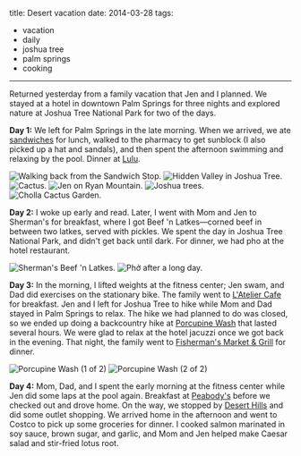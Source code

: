 title: Desert vacation
date: 2014-03-28
tags:
- vacation
- daily
- joshua tree
- palm springs
- cooking
---

Returned yesterday from a family vacation that Jen and I planned. We stayed at a hotel in downtown Palm Springs for three nights and explored nature at Joshua Tree National Park for two of the days.

**Day 1:** We left for Palm Springs in the late morning. When we arrived, we ate [sandwiches](http://sandwichspotpalmsprings.com/) for lunch, walked to the pharmacy to get sunblock (I also picked up a hat and sandals), and then spent the afternoon swimming and relaxing by the pool. Dinner at [Lulu](https://www.lulupalmsprings.com/).

![Walking back from the Sandwich Stop.](https://dl.dropbox.com/u/4291520/journal-images/palm-joshua-1.jpg)
![Hidden Valley in Joshua Tree.](https://dl.dropbox.com/u/4291520/journal-images/palm-joshua-3.jpg)
![Cactus.](https://dl.dropbox.com/u/4291520/journal-images/palm-joshua-4.jpg)
![Jen on Ryan Mountain.](https://dl.dropbox.com/u/4291520/journal-images/palm-joshua-5.jpg)
![Joshua trees.](https://dl.dropbox.com/u/4291520/journal-images/palm-joshua-6.jpg)
![Cholla Cactus Garden.](https://dl.dropbox.com/u/4291520/journal-images/palm-joshua-7.jpg)

**Day 2:** I woke up early and read. Later, I went with Mom and Jen to Sherman's for breakfast, where I got Beef 'n Latkes—corned beef in between two latkes, served with pickles. We spent the day in Joshua Tree National Park, and didn't get back until dark. For dinner, we had pho at the hotel restaurant.

![Sherman's Beef 'n Latkes.](https://dl.dropbox.com/u/4291520/journal-images/palm-joshua-2.jpg)
![Phở after a long day.](https://dl.dropbox.com/u/4291520/journal-images/palm-joshua-8.jpg)

**Day 3:** In the morning, I lifted weights at the fitness center; Jen swam, and Dad did exercises on the stationary bike. The family went to [L'Atelier Cafe](http://www.latelier-cafe.com/) for breakfast. Jen and I left for Joshua Tree to hike while Mom and Dad stayed in Palm Springs to relax. The hike we had planned to do was closed, so we ended up doing a backcountry hike at [Porcupine Wash](https://www.google.com/maps/place/Porcupine+Wash/@33.8209073,-115.7863661,5580m/data=!3m1!1e3!4m2!3m1!1s0x80da872d6a497a79:0xb8c0358c19404ec1) that lasted several hours. We were glad to relax at the hotel jacuzzi once we got back in the evening. That night, the family went to [Fisherman's Market & Grill](https://www.fishermans.com/palmsprings.php) for dinner.

![Porcupine Wash (1 of 2)](https://dl.dropbox.com/u/4291520/journal-images/palm-joshua-9.jpg)
![Porcupine Wash (2 of 2)](https://dl.dropbox.com/u/4291520/journal-images/palm-joshua-10.jpg)

**Day 4:** Mom, Dad, and I spent the early morning at the fitness center while Jen did some laps at the pool again. Breakfast at [Peabody's](http://www.peabodyscafepalmsprings.com/) before we checked out and drove home. On the way, we stopped by [Desert Hills](http://www.premiumoutlets.com/outlets/outlet.asp?id=6) and did some outlet shopping. We arrived home in the afternoon and went to Costco to pick up some groceries for dinner. I cooked salmon marinated in soy sauce, brown sugar, and garlic, and Mom and Jen helped make Caesar salad and stir-fried lotus root.
